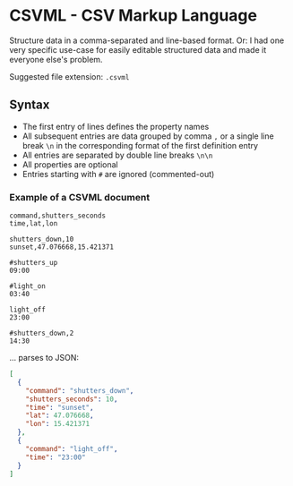 # CSVML - CSV Markup Language

Structure data in a comma-separated and line-based format. Or: I had one very specific use-case for easily editable structured data and made it everyone else's problem.

Suggested file extension: `.csvml`

## Syntax

- The first entry of lines defines the property names
- All subsequent entries are data grouped by comma `,` or a single line break `\n` in the corresponding format of the first definition entry
- All entries are separated by double line breaks `\n\n`
- All properties are optional
- Entries starting with `#` are ignored (commented-out)

### Example of a CSVML document

```csvml
command,shutters_seconds
time,lat,lon

shutters_down,10
sunset,47.076668,15.421371

#shutters_up
09:00

#light_on
03:40

light_off
23:00

#shutters_down,2
14:30
```

... parses to JSON:

```json
[
  {
    "command": "shutters_down",
    "shutters_seconds": 10,
    "time": "sunset",
    "lat": 47.076668,
    "lon": 15.421371
  },
  {
    "command": "light_off",
    "time": "23:00"
  }
]
```
